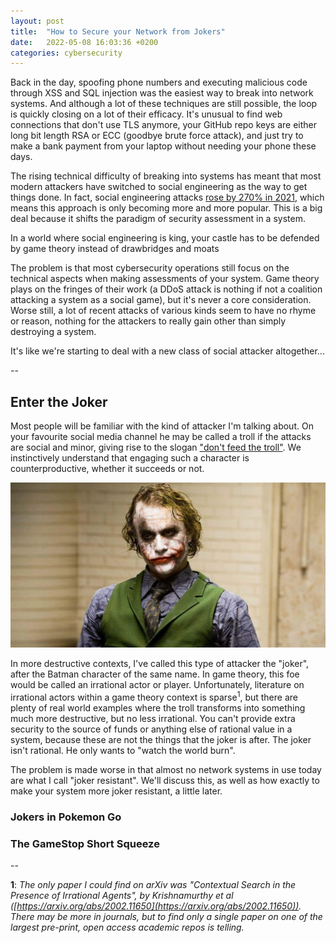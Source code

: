 ```yaml
---
layout: post
title:  "How to Secure your Network from Jokers"
date:   2022-05-08 16:03:36 +0200
categories: cybersecurity
---
```


Back in the day, spoofing phone numbers and executing malicious code through XSS and SQL injection was the easiest way to break into network systems. And although a lot of these techniques are still possible, the loop is quickly closing on a lot of their efficacy. It's unusual to find web connections that don't use TLS anymore, your GitHub repo keys are either long bit length RSA or ECC (goodbye brute force attack), and just try to make a bank payment from your laptop without needing your phone these days.

The rising technical difficulty of breaking into systems has meant that most modern attackers have switched to social engineering as the way to get things done. In fact, social engineering attacks [rose by 270% in 2021](https://www.slashnext.com/blog/social-engineering-threats-rose-270-in-2021-indicating-a-shift-to-multi-channel-phishing-attacks-as-apps-and-browsers-move-to-the-cloud/), which means this approach is only becoming more and more popular. This is a big deal because it shifts the paradigm of security assessment in a system.

<quote>In a world where social engineering is king, your castle has to be defended by game theory instead of drawbridges and moats</quote>

The problem is that most cybersecurity operations still focus on the technical aspects when making assessments of your system. Game theory plays on the fringes of their work (a DDoS attack is nothing if not a coalition attacking a system as a social game), but it's never a core consideration. Worse still, a lot of recent attacks of various kinds seem to have no rhyme or reason, nothing for the attackers to really gain other than simply destroying a system.

It's like we're starting to deal with a new class of social attacker altogether...

--

## Enter the Joker

Most people will be familiar with the kind of attacker I'm talking about. On your favourite social media channel he may be called a troll if the attacks are social and minor, giving rise to the slogan ["don't feed the troll"](https://www.urbandictionary.com/define.php?term=feeding%20the%20trolls). We instinctively understand that engaging such a character is counterproductive, whether it succeeds or not.

![Dark Knight Joker - Heath Ledger](/assets/images/joker-heath.jpeg)

In more destructive contexts, I've called this type of attacker the "joker", after the Batman character of the same name. In game theory, this foe would be called an irrational actor or player. Unfortunately, literature on irrational actors within a game theory context is sparse<sup>1</sup>, but there are plenty of real world examples where the troll transforms into something much more destructive, but no less irrational. You can't provide extra security to the source of funds or anything else of rational value in a system, because these are not the things that the joker is after. The joker isn't rational. He only wants to "watch the world burn". 

The problem is made worse in that almost no network systems in use today are what I call "joker resistant". We'll discuss this, as well as how exactly to make your system more joker resistant, a little later.

### Jokers in Pokemon Go



### The GameStop Short Squeeze



--

**1**: _The only paper I could find on arXiv was "Contextual Search in the Presence of Irrational Agents", by Krishnamurthy et al ([https://arxiv.org/abs/2002.11650](https://arxiv.org/abs/2002.11650)). There may be more in journals, but to find only a single paper on one of the largest pre-print, open access academic repos is telling._

